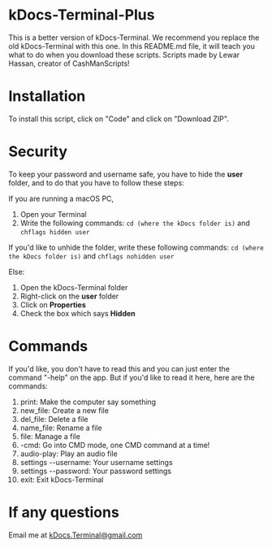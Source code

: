 # kDocs-Terminal-Plus
This is a better version of kDocs-Terminal. We recommend you replace the old kDocs-Terminal with this one. In this README.md file, it will teach you what to do when you download these scripts. Scripts made by Lewar Hassan, creator of CashManScripts!

# Installation

To install this script, click on "Code" and click on "Download ZIP".

# Security

To keep your password and username safe, you have to hide the **user** folder, and to do that you have to follow these steps:

If you are running a macOS PC,
1. Open your Terminal
2. Write the following commands: ``cd (where the kDocs folder is)`` and ``chflags hidden user``

If you'd like to unhide the folder, write these following commands: ``cd (where the kDocs folder is)`` and ``chflags nohidden user``

Else:
1. Open the kDocs-Terminal folder
2. Right-click on the **user** folder
3. Click on **Properties**
4. Check the box which says **Hidden**

# Commands

If you'd like, you don't have to read this and you can just enter the command "-help" on the app.
But if you'd like to read it here, here are the commands:

1. print: Make the computer say something
2. new_file: Create a new file
3. del_file: Delete a file
4. name_file: Rename a file
5. file: Manage a file
6. -cmd: Go into CMD mode, one CMD command at a time!
7. audio-play: Play an audio file
8. settings --username: Your username settings
9. settings --password: Your password settings
10. exit: Exit kDocs-Terminal


# If any questions

Email me at kDocs.Terminal@gmail.com
